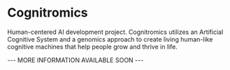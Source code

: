 # Cognitromics

Human-centered AI development project. Cognitromics utilizes an Artificial Cognitive System and a genomics approach to create living human-like cognitive machines that help people grow and thrive in life.

--- MORE INFORMATION AVAILABLE SOON ---
